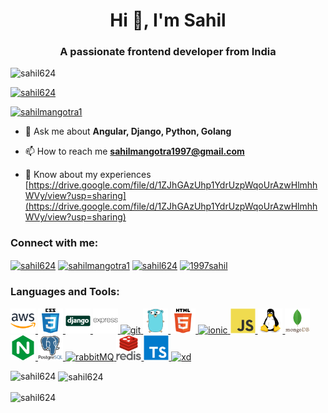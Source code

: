 <h1 align="center">Hi 👋, I'm Sahil</h1>
<h3 align="center">A passionate frontend developer from India</h3>

<p align="left"> <img src="https://komarev.com/ghpvc/?username=sahil624&label=Profile%20views&color=0e75b6&style=flat" alt="sahil624" /> </p>

<p align="left"> <a href="https://github.com/ryo-ma/github-profile-trophy"><img src="https://github-profile-trophy.vercel.app/?username=sahil624" alt="sahil624" /></a> </p>

<p align="left"> <a href="https://twitter.com/sahilmangotra1" target="blank"><img src="https://img.shields.io/twitter/follow/sahilmangotra1?logo=twitter&style=for-the-badge" alt="sahilmangotra1" /></a> </p>

- 💬 Ask me about **Angular, Django, Python, Golang**

- 📫 How to reach me **sahilmangotra1997@gmail.com**

- 📄 Know about my experiences [https://drive.google.com/file/d/1ZJhGAzUhp1YdrUzpWqoUrAzwHlmhhWVy/view?usp=sharing](https://drive.google.com/file/d/1ZJhGAzUhp1YdrUzpWqoUrAzwHlmhhWVy/view?usp=sharing)

<h3 align="left">Connect with me:</h3>
<p align="left">
<a href="https://codepen.io/sahil624" target="blank"><img align="center" src="https://cdn.jsdelivr.net/npm/simple-icons@3.0.1/icons/codepen.svg" alt="sahil624" height="30" width="40" /></a>
<a href="https://twitter.com/sahilmangotra1" target="blank"><img align="center" src="https://cdn.jsdelivr.net/npm/simple-icons@3.0.1/icons/twitter.svg" alt="sahilmangotra1" height="30" width="40" /></a>
<a href="https://linkedin.com/in/sahil624" target="blank"><img align="center" src="https://cdn.jsdelivr.net/npm/simple-icons@3.0.1/icons/linkedin.svg" alt="sahil624" height="30" width="40" /></a>
<a href="https://instagram.com/1997sahil" target="blank"><img align="center" src="https://cdn.jsdelivr.net/npm/simple-icons@3.0.1/icons/instagram.svg" alt="1997sahil" height="30" width="40" /></a>
</p>

<h3 align="left">Languages and Tools:</h3>
<p align="left"> <a href="https://aws.amazon.com" target="_blank"> <img src="https://raw.githubusercontent.com/devicons/devicon/master/icons/amazonwebservices/amazonwebservices-original-wordmark.svg" alt="aws" width="40" height="40"/> </a> <a href="https://www.w3schools.com/css/" target="_blank"> <img src="https://raw.githubusercontent.com/devicons/devicon/master/icons/css3/css3-original-wordmark.svg" alt="css3" width="40" height="40"/> </a> <a href="https://www.djangoproject.com/" target="_blank"> <img src="https://raw.githubusercontent.com/devicons/devicon/master/icons/django/django-original.svg" alt="django" width="40" height="40"/> </a> <a href="https://expressjs.com" target="_blank"> <img src="https://raw.githubusercontent.com/devicons/devicon/master/icons/express/express-original-wordmark.svg" alt="express" width="40" height="40"/> </a> <a href="https://git-scm.com/" target="_blank"> <img src="https://www.vectorlogo.zone/logos/git-scm/git-scm-icon.svg" alt="git" width="40" height="40"/> </a> <a href="https://golang.org" target="_blank"> <img src="https://raw.githubusercontent.com/devicons/devicon/master/icons/go/go-original.svg" alt="go" width="40" height="40"/> </a> <a href="https://www.w3.org/html/" target="_blank"> <img src="https://raw.githubusercontent.com/devicons/devicon/master/icons/html5/html5-original-wordmark.svg" alt="html5" width="40" height="40"/> </a> <a href="https://ionicframework.com" target="_blank"> <img src="https://upload.wikimedia.org/wikipedia/commons/d/d1/Ionic_Logo.svg" alt="ionic" width="40" height="40"/> </a> <a href="https://developer.mozilla.org/en-US/docs/Web/JavaScript" target="_blank"> <img src="https://raw.githubusercontent.com/devicons/devicon/master/icons/javascript/javascript-original.svg" alt="javascript" width="40" height="40"/> </a> <a href="https://www.linux.org/" target="_blank"> <img src="https://raw.githubusercontent.com/devicons/devicon/master/icons/linux/linux-original.svg" alt="linux" width="40" height="40"/> </a> <a href="https://www.mongodb.com/" target="_blank"> <img src="https://raw.githubusercontent.com/devicons/devicon/master/icons/mongodb/mongodb-original-wordmark.svg" alt="mongodb" width="40" height="40"/> </a> <a href="https://www.nginx.com" target="_blank"> <img src="https://raw.githubusercontent.com/devicons/devicon/master/icons/nginx/nginx-original.svg" alt="nginx" width="40" height="40"/> </a> <a href="https://www.postgresql.org" target="_blank"> <img src="https://raw.githubusercontent.com/devicons/devicon/master/icons/postgresql/postgresql-original-wordmark.svg" alt="postgresql" width="40" height="40"/> </a> <a href="https://www.rabbitmq.com" target="_blank"> <img src="https://www.vectorlogo.zone/logos/rabbitmq/rabbitmq-icon.svg" alt="rabbitMQ" width="40" height="40"/> </a> <a href="https://redis.io" target="_blank"> <img src="https://raw.githubusercontent.com/devicons/devicon/master/icons/redis/redis-original-wordmark.svg" alt="redis" width="40" height="40"/> </a> <a href="https://www.typescriptlang.org/" target="_blank"> <img src="https://raw.githubusercontent.com/devicons/devicon/master/icons/typescript/typescript-original.svg" alt="typescript" width="40" height="40"/> </a> <a href="https://www.adobe.com/products/xd.html" target="_blank"> <img src="https://cdn.worldvectorlogo.com/logos/adobe-xd.svg" alt="xd" width="40" height="40"/> </a> </p>

<p><img align="left" src="https://github-readme-stats.vercel.app/api/top-langs?username=sahil624&show_icons=true&locale=en&layout=compact" alt="sahil624" /></p>

<p>&nbsp;<img align="center" src="https://github-readme-stats.vercel.app/api?username=sahil624&show_icons=true&locale=en" alt="sahil624" /></p>

<p><img align="center" src="https://github-readme-streak-stats.herokuapp.com/?user=sahil624&" alt="sahil624" /></p>

